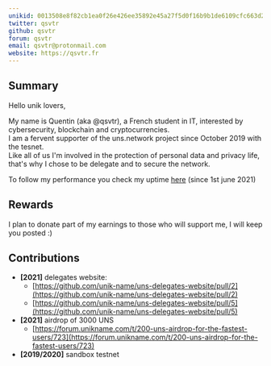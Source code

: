 ```yaml
---
unikid: 0013508e8f82cb1ea0f26e426ee35892e45a27f5d0f16b9b1de6109cfc663d2c
twitter: qsvtr
github: qsvtr
forum: qsvtr
email: qsvtr@protonmail.com
website: https://qsvtr.fr
---
```



## Summary
Hello unik lovers, 

My name is Quentin (aka @qsvtr), a French student in IT, interested by cybersecurity, blockchain and cryptocurrencies.  
I am a fervent supporter of the uns.network project since October 2019 with the tesnet.    
Like all of us I'm involved in the protection of personal data and privacy life, that's why I chose to be delegate and to secure the network.

To follow my performance you check my uptime [here](https://stats.uptimerobot.com/RBv5QfrYMv) (since 1st june 2021)

## Rewards
I plan to donate part of my earnings to those who will support me, I will keep you posted :)

## Contributions
- **[2021]** delegates website: 
    * [https://github.com/unik-name/uns-delegates-website/pull/2](https://github.com/unik-name/uns-delegates-website/pull/2)
    * [https://github.com/unik-name/uns-delegates-website/pull/5](https://github.com/unik-name/uns-delegates-website/pull/5)
- **[2021]** airdrop of 3000 UNS
    * [https://forum.unikname.com/t/200-uns-airdrop-for-the-fastest-users/723](https://forum.unikname.com/t/200-uns-airdrop-for-the-fastest-users/723)
- **[2019/2020]** sandbox testnet 